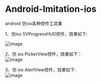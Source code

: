 # Android-Imitation-ios
android 仿ios各种控件工具集  

1、仿ios SVProgressHUD控件，效果如下:  

![image](https://github.com/yuanbaoyu/Android-Imitation-ios/raw/master/preview/svprogresshuddemo.gif)  

2、仿 ios PickerView控件，效果如下：  
![image](https://github.com/yuanbaoyu/Android-Imitation-ios/raw/master/preview/pickerdemo.gif)  

3、仿 ios AlertView控件，效果如下:  
![image](https://github.com/yuanbaoyu/Android-Imitation-ios/raw/master/preview/alertviewdemo.gif)  
